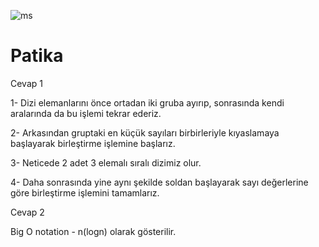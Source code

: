 ![ms](https://user-images.githubusercontent.com/45060751/198048415-dbd0647b-e190-4169-b525-433015ede8e9.png)
# Patika
Cevap 1

1- Dizi elemanlarını önce ortadan iki gruba ayırıp, sonrasında kendi aralarında da bu işlemi tekrar ederiz. 

2- Arkasından gruptaki en küçük sayıları birbirleriyle kıyaslamaya başlayarak birleştirme işlemine başlarız. 

3- Neticede 2 adet 3 elemalı sıralı dizimiz olur. 

4- Daha sonrasında yine aynı şekilde soldan başlayarak sayı değerlerine göre birleştirme işlemini tamamlarız.

Cevap 2

Big O notation - n(logn) olarak gösterilir.

